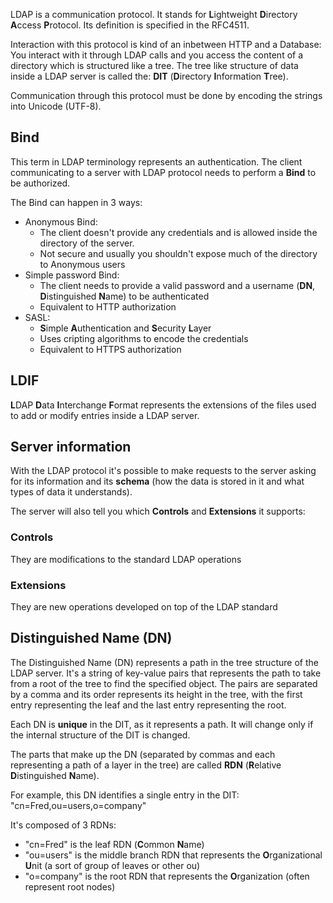 LDAP is a communication protocol. It stands for **L**ightweight **D**irectory **A**ccess **P**rotocol.
Its definition is specified in the RFC4511.

Interaction with this protocol is kind of an inbetween HTTP and a Database:
You interact with it through LDAP calls and you access the content of a directory which is structured like a tree.
The tree like structure of data inside a LDAP server is called the: **DIT** (**D**irectory **I**nformation **T**ree).

Communication through this protocol must be done by encoding the strings into Unicode (UTF-8).

## Bind
This term in LDAP terminology represents an authentication. The client communicating to a server with LDAP protocol needs to perform a **Bind** to be authorized.

The Bind can happen in 3 ways:
- Anonymous Bind:
	- The client doesn't provide any credentials and is allowed inside the directory of the server.
	- Not secure and usually you shouldn't expose much of the directory to Anonymous users
- Simple password Bind:
	- The client needs to provide a valid password and a username (**DN**, **D**istinguished **N**ame) to be authenticated
	- Equivalent to HTTP authorization
- SASL:
	- **S**imple **A**uthentication and **S**ecurity **L**ayer
	- Uses cripting algorithms to encode the credentials
	- Equivalent to HTTPS authorization

## LDIF
**L**DAP **D**ata **I**nterchange **F**ormat represents the extensions of the files used to add or modify entries inside a LDAP server.

## Server information
With the LDAP protocol it's possible to make requests to the server asking for its information and its **schema** (how the data is stored in it and what types of data it understands).

The server will also tell you which **Controls** and **Extensions** it supports:
### Controls
They are modifications to the standard LDAP operations
### Extensions
They are new operations developed on top of the LDAP standard 
## Distinguished Name (DN)
The Distinguished Name (DN) represents a path in the tree structure of the LDAP server. It's a string of key-value pairs that represents the path to take from a root of the tree to find the specified object. The pairs are separated by a comma and its order represents its height in the tree, with the first entry representing the leaf and the last entry representing the root.

Each DN is **unique** in the DIT, as it represents a path. It will change only if the internal structure of the DIT is changed.

The parts that make up the DN (separated by commas and each representing a path of a layer in the tree) are called **RDN** (**R**elative **D**istinguished **N**ame).

For example, this DN identifies a single entry in the DIT:
"cn=Fred,ou=users,o=company"

It's composed of 3 RDNs:
- "cn=Fred" is the leaf RDN (**C**ommon **N**ame)
- "ou=users" is the middle branch RDN that represents the **O**rganizational **U**nit (a sort of group of leaves or other ou)
- "o=company" is the root RDN that represents the **O**rganization (often represent root nodes)